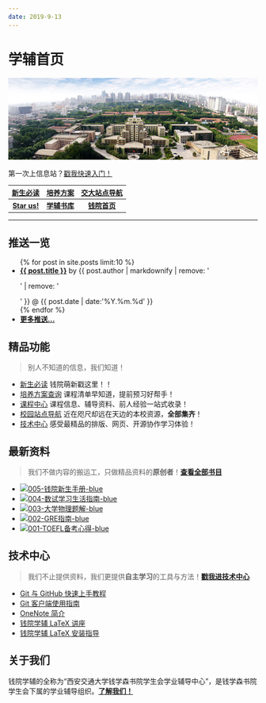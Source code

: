 ```yaml
---
date: 2019-9-13
---
```


# 学辅首页
![本图片来自于西安交通大学官方网站，版权归其所有。](assets/images/frontpage.jpg)

<center-banner>第一次上信息站？<a href="/welcome">戳我快速入门！</a></center-banner>

<i class="fa fa-star"></i> [**新生必读**](/intro/life-in-xjtu)|<i class="fa fa-file"></i> [**培养方案**](/program/)|<i class="fa fa-map"></i> [**交大站点导航**](/navigator)
:-:|:-:|:-:
<i class="fa fa-github"></i> [**Star us!**](https://github.com/qyxf/)|<i class="fa fa-book"></i> [**学辅书库**](/BookHub)|<i class="fa fa-university"></i> [**钱院首页**](http://bjb.xjtu.edu.cn/)

---

## <i class="fa fa-commenting-o"></i> 推送一览

<ul class="postlist">
  {% for post in site.posts limit:10 %}
    <li><i class="fa fa-star"></i>
      <a href="{{ post.url }}"><u><strong>{{ post.title }}</strong></u></a> by {{ post.author | markdownify | remove: '<p>' | remove: '</p>' }} @ {{ post.date | date:'%Y.%m.%d' }}
    </li>
  {% endfor %}
  <li><span class="mono"><i class="fa fa-chevron-circle-down"></i></span> <a href="post"><strong>更多推送...</strong></a></li>
</ul>

## <i class="fa fa-rocket"></i> 精品功能
> 别人不知道的信息，我们知道！

- <i class="fa fa-star"></i> [新生必读](/intro/life-in-xjtu) 钱院萌新戳这里！！
- <i class="fa fa-file"></i> [培养方案查询](/program/) 课程清单早知道，提前预习好帮手！
- <i class="fa fa-th"></i> [课程中心](/course/) 课程信息、辅导资料、前人经验一站式收录！
- <i class="fa fa-map"></i> [校园站点导航](/navigator) 近在咫尺却远在天边的本校资源，**全部集齐**！
- <i class="fa fa-code"></i> [技术中心](/technique/) 感受最精品的排版、网页、开源协作学习体验！


## <i class="fa fa-book"></i> 最新资料
> 我们不做内容的搬运工，只做精品资料的**原创者**！[**查看全部书目**](/BookHub)

- [![005-钱院新生手册-blue](shield)](/BookHub/005.freshman-manual)
- [![004-数试学习生活指南-blue](shield)](/BookHub/004.guidance-for-study)
- [![003-大学物理题解-blue](shield)](/BookHub/003.key-to-university-physics)
- [![002-GRE指南-blue](shield)](/BookHub/002.gre-guide)
- [![001-TOEFL备考心得-blue](shield)](/BookHub/001.toefl-tips)

## <i class="fa fa-compass"></i> 技术中心
> 我们不止提供资料，我们更提供**自主学习**的工具与方法！[**戳我进技术中心**](/technique)

- <i class="fa fa-file-word-o"></i> [Git 与 GitHub 快速上手教程](/technique/git-github)
- <i class="fa fa-file-word-o"></i> [Git 客户端使用指南](/technique/git-client)
- <i class="fa fa-file-word-o"></i> [OneNote 简介](/technique/onenote)
- <i class="fa fa-file-word-o"></i> [钱院学辅 LaTeX 讲座](https://github.com/qyxf/lec-on-LaTeX)
- <i class="fa fa-file-word-o"></i> [钱院学辅 LaTeX 安装指导](/technique/latex-download)

## <i class="fa fa-address-card"></i> 关于我们

钱院学辅的全称为“西安交通大学钱学森书院学生会学业辅导中心”，是钱学森书院学生会下属的学业辅导组织。[**了解我们！**](/about)
